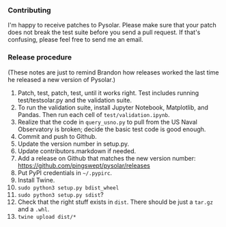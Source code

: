 ### Contributing ###

I'm happy to receive patches to Pysolar. Please make sure that your patch does not break the test suite before you send a pull request. If that's confusing, please feel free to send me an email.

### Release procedure ###

(These notes are just to remind Brandon how releases worked the last time he released a new version of Pysolar.)

1. Patch, test, patch, test, until it works right. Test includes running test/testsolar.py and the validation suite.
2. To run the validation suite, install Jupyter Notebook, Matplotlib, and Pandas. Then run each cell of `test/validation.ipynb`.
3. Realize that the code in `query_usno.py` to pull from the US Naval Observatory is broken; decide the basic test code is good enough.
4. Commit and push to Github.
5. Update the version number in setup.py.
6. Update contributors.markdown if needed.
7. Add a release on Github that matches the new version number: https://github.com/pingswept/pysolar/releases
8. Put PyPI credentials in `~/.pypirc`.
9. Install Twine.
10. `sudo python3 setup.py bdist_wheel`
11. `sudo python3 setup.py sdist`?
12. Check that the right stuff exists in `dist`. There should be just a `tar.gz` and a `.whl`.
13. `twine upload dist/*`
